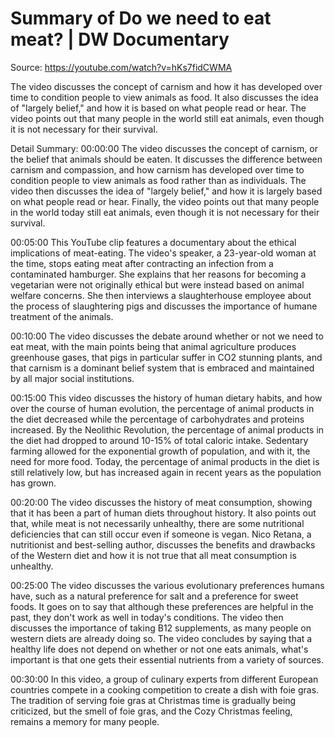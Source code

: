 # Summary of Do we need to eat meat? | DW Documentary

Source: https://youtube.com/watch?v=hKs7fidCWMA

The video discusses the concept of carnism and how it has developed over time to condition people to view animals as food. It also discusses the idea of "largely belief," and how it is based on what people read or hear. The video points out that many people in the world still eat animals, even though it is not necessary for their survival.

Detail Summary: 
00:00:00
The video discusses the concept of carnism, or the belief that animals should be eaten. It discusses the difference between carnism and compassion, and how carnism has developed over time to condition people to view animals as food rather than as individuals. The video then discusses the idea of "largely belief," and how it is largely based on what people read or hear. Finally, the video points out that many people in the world today still eat animals, even though it is not necessary for their survival.

00:05:00
This YouTube clip features a documentary about the ethical implications of meat-eating. The video's speaker, a 23-year-old woman at the time, stops eating meat after contracting an infection from a contaminated hamburger. She explains that her reasons for becoming a vegetarian were not originally ethical but were instead based on animal welfare concerns. She then interviews a slaughterhouse employee about the process of slaughtering pigs and discusses the importance of humane treatment of the animals.

00:10:00
The video discusses the debate around whether or not we need to eat meat, with the main points being that animal agriculture produces greenhouse gases, that pigs in particular suffer in CO2 stunning plants, and that carnism is a dominant belief system that is embraced and maintained by all major social institutions.

00:15:00
This video discusses the history of human dietary habits, and how over the course of human evolution, the percentage of animal products in the diet decreased while the percentage of carbohydrates and proteins increased. By the Neolithic Revolution, the percentage of animal products in the diet had dropped to around 10-15% of total caloric intake. Sedentary farming allowed for the exponential growth of population, and with it, the need for more food. Today, the percentage of animal products in the diet is still relatively low, but has increased again in recent years as the population has grown.

00:20:00
The video discusses the history of meat consumption, showing that it has been a part of human diets throughout history. It also points out that, while meat is not necessarily unhealthy, there are some nutritional deficiencies that can still occur even if someone is vegan. Nico Retana, a nutritionist and best-selling author, discusses the benefits and drawbacks of the Western diet and how it is not true that all meat consumption is unhealthy.

00:25:00
The video discusses the various evolutionary preferences humans have, such as a natural preference for salt and a preference for sweet foods. It goes on to say that although these preferences are helpful in the past, they don't work as well in today's conditions. The video then discusses the importance of taking B12 supplements, as many people on western diets are already doing so. The video concludes by saying that a healthy life does not depend on whether or not one eats animals, what's important is that one gets their essential nutrients from a variety of sources.

00:30:00
In this video, a group of culinary experts from different European countries compete in a cooking competition to create a dish with foie gras. The tradition of serving foie gras at Christmas time is gradually being criticized, but the smell of foie gras, and the Cozy Christmas feeling, remains a memory for many people.

